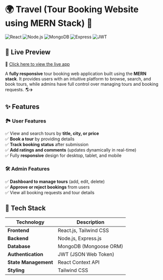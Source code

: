 # 🌍 Travel (Tour Booking Website using MERN Stack) 🚀


![React](https://img.shields.io/badge/Frontend-React-blue?logo=react)
![Node.js](https://img.shields.io/badge/Backend-Node.js-green?logo=node.js)
![MongoDB](https://img.shields.io/badge/Database-MongoDB-brightgreen?logo=mongodb)
![Express](https://img.shields.io/badge/Framework-Express-black?logo=express)
![JWT](https://img.shields.io/badge/Auth-JWT-orange?logo=jsonwebtokens)

## 🚀 Live Preview
🔗 [Click here to view the live app](https://tour-booking-frontend.onrender.com)


A **fully responsive** tour booking web application built using the **MERN stack**. It provides users with an intuitive platform to browse, search, and book tours, while admins have full control over managing tours and booking requests. 🌎✈️  

## ✨ Features

### 🏞 **User Features**  
✅ View and search tours by **title, city, or price**  
✅ **Book a tour** by providing details  
✅ **Track booking status** after submission  
✅ **Add ratings and comments** (updates dynamically in real-time)  
✅ Fully **responsive** design for desktop, tablet, and mobile  

### 🛠️ **Admin Features**  
✅ **Dashboard to manage tours** (add, edit, delete)  
✅ **Approve or reject bookings** from users  
✅ View all booking requests and tour details  

## 🚀 Tech Stack

| Technology | Description |
|------------|------------|
| **Frontend** | React.js, Tailwind CSS |
| **Backend** | Node.js, Express.js |
| **Database** | MongoDB (Mongoose ORM) |
| **Authentication** | JWT (JSON Web Token) |
| **State Management** | React Context API |
| **Styling** | Tailwind CSS |





